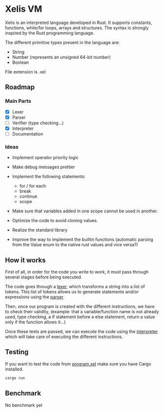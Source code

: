 # Xelis VM

Xelis is an interpreted language developed in Rust. It supports constants, functions, while/for loops, arrays and structures. The syntax is strongly inspired by the Rust programming language.

The different primitive types present in the language are:
- String
- Number (represents an unsigned 64-bit number)
- Boolean

File extension is .xel

## Roadmap

### Main Parts
 - [x] Lexer
 - [x] Parser
 - [ ] Verifier (type checking...)
 - [x] Interpreter 
 - [ ] Documentation

### Ideas 
- Implement operator priority logic
- Make debug messages prettier
- Implement the following statements:
  - for / for each
  - break
  - continue
  - scope

- Make sure that variables added in one scope cannot be used in another.
- Optimize the code to avoid cloning values.
- Realize the standard library
- Improve the way to implement the builtin functions (automatic parsing from the Value enum to the native rust values and vice versa?)

## How it works

First of all, in order for the code you write to work, it must pass through several stages before being executed.

The code goes through a [lexer](https://github.com/Slixe/xelis-vm/blob/master/src/vm/lexer.rs), which transforms a string into a list of tokens. This list of tokens allows us to generate statements and/or expressions using the [parser](https://github.com/Slixe/xelis-vm/blob/master/src/vm/parser.rs).

Then, once our program is created with the different instructions, we have to check their validity, (example: that a variable/function name is not already used, type checking, a if statement before a else statement, return a value only if the function allows it...)

Once these tests are passed, we can execute the code using the [interpreter](https://github.com/Slixe/xelis-vm/blob/master/src/vm/interpreter.rs) which will take care of executing the different instructions.


## Testing

If you want to test the code from [program.xel](https://github.com/Slixe/xelis-vm/blob/master/program.xel)  make sure you have Cargo installed.
```bash
cargo run
```

## Benchmark

No benchmark yet